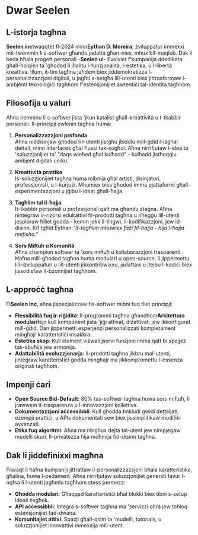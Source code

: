 # Dwar Seelen

## L-istorja tagħna

**Seelen inc**twaqqfet fl-2024 minn**Eythan D. Moreira**, żviluppatur immexxi mit-twemmin li s-softwer għandu jadatta għan-nies, mhux bil-maqlub. Dak li beda bħala proġett personali -**Seelen ui**- Evolviet f'kumpanija ddedikata għall-ħolqien ta 'għodod li jħalltu l-funzjonalità, l-estetika, u l-libertà kreattiva. Illum, it-tim tagħna jaħdem biex jiddemokratizza l-personalizzazzjoni diġitali, u jagħti s-setgħa lill-utenti biex jittrasformaw l-ambjenti teknoloġiċi tagħhom f'estensjonijiet awtentiċi tal-identità tagħhom.

## Filosofija u valuri

Aħna nemmnu li s-softwer jista 'jkun katalist għall-kreattività u t-tkabbir personali. Il-prinċipji ewlenin tagħna huma:

1. **Personalizzazzjoni profonda**\
   Aħna niddisinjaw għodod li l-utenti jistgħu jbiddlu mill-ġdid l-iżgħar dettall, minn interfaces għal flussi tax-xogħol. Aħna nirrifjutaw l-idea ta 'soluzzjonijiet ta' "daqs wieħed għal kulħadd" - kulħadd jistħoqqlu ambjent diġitali uniku.

2. **Kreattività prattika**\
   Is-soluzzjonijiet tagħna huma mibnija għal artisti, disinjaturi, professjonisti, u l-kurjużi. Mhumiex biss għodod imma pjattaformi għall-esperimentazzjoni u jġibu l-ideat għall-ħajja.

3. **Tagħlim tul il-ħajja**\
   It-tkabbir personali u professjonali qatt ma għandu staġna. Aħna nintegraw ir-riżorsi edukattivi fil-prodotti tagħna u nħeġġu lill-utenti jesploraw ħiliet ġodda - kemm jekk il-lingwi, il-kodifikazzjoni, jew id-disinn. Kif tgħid Eythan:*"It-tagħlim mhuwiex fażi fil-ħajja - hija l-ħajja nnifisha."*

4. **Sors Miftuħ u Komunità**\
   Aħna champion softwer ta 'sors miftuħ u kollaborazzjoni trasparenti. Ħafna mill-għodod tagħna huma modulari u open-source, li jippermettu lill-iżviluppaturi u lill-utenti jikkontribwixxu, jadattaw u jtejbu l-kodiċi biex jissodisfaw il-bżonnijiet tagħhom.

## L-approċċ tagħna

Fi**Seelen inc**, aħna jispeċjalizzaw fis-softwer mibni fuq tliet prinċipji:

* **Flessibilità fuq ir-riġidità**: Il-programmi tagħna għandhom**Arkitettura modulari**fejn kull komponent jista 'jiġi attivat, diżattivat, jew ikkonfigurat mill-ġdid. Dan jippermetti esperjenzi personalizzati kompletament mingħajr karatteristiċi msakkra.
* **Estetika skop**: Kull element viżwali jservi funzjoni imma qatt bi spejjeż tas-sbuħija jew armonija.
* **Adattabilità evoluzzjonarja**: Il-prodotti tagħna jikbru mal-utenti, jintegraw karatteristiċi ġodda mingħajr ma jikkompromettu l-essenza oriġinali tagħhom.

## Impenji ċari

* **Open Source Bid-Default**: 80% tas-softwer tagħna huwa sors miftuħ, li jrawwem it-trasparenza u l-innovazzjoni kollettiva.
* **Dokumentazzjoni aċċessibbli**: Kull għodda tinkludi gwidi dettaljati, eżempji prattiċi, u APIs dokumentati sew biex jissimplifikaw modifiki avvanzati.
* **Etika fuq algoritmi**: Aħna ma nbigħux dejta tal-utent jew nimpjegaw mudelli skuri. Il-privatezza hija moħmija fid-disinn tagħna.

## Dak li jiddefinixxi magħna

Filwaqt li ħafna kumpaniji jittrattaw il-personalizzazzjoni bħala karatteristika, għalina, huwa l-pedament. Aħna nirrifjutaw soluzzjonijiet ġeneriċi favur l-oqfsa li l-utenti jagħmlu tagħhom stess permezz:

* **Għodda modulari**: Għaqqad karatteristiċi bħal blokki biex tibni s-setup ideali tiegħek.
* **API aċċessibbli**: Integra s-softwer tagħna ma 'servizzi oħra jew toħloq estensjonijiet tad-dwana.
* **Komunitajiet attivi**: Spazji għall-qsim ta 'mudelli, tutorials, u soluzzjonijiet innovattivi mmexxija mill-utent.
